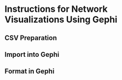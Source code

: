 # Instructions for Network Visualizations Using Gephi

## CSV Preparation

## Import into Gephi

## Format in Gephi